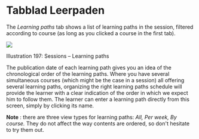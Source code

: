 # Tabblad Leerpaden

The _Learning paths_ tab shows a list of learning paths in the session, filtered according to course \(as long as you clicked a course in the first tab\).

![](../../.gitbook/assets/images264%20%283%29.png)

Illustration 197: Sessions – Learning paths

The publication date of each learning path gives you an idea of the chronological order of the learning paths. Where you have several simultaneous courses \(which might be the case in a session\) all offering several learning paths, organizing the right learning paths schedule will provide the learner with a clear indication of the order in which we expect him to follow them. The learner can enter a learning path directly from this screen, simply by clicking its name.

**Note** : there are three view types for learning paths: _All, Per week, By course._ They do not affect the way contents are ordered, so don't hesitate to try them out.

